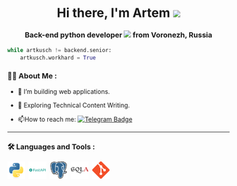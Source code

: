 <h1 align="center">Hi there, I'm Artem</a> 
<img src="https://github.com/blackcater/blackcater/raw/main/images/Hi.gif" height="32"/></h1>
<h3 align="center">Back-end python developer <img src="https://media.giphy.com/media/WUlplcMpOCEmTGBtBW/giphy.gif" width="30"> from Voronezh, Russia</h3>


```python
while artkusch != backend.senior:
    artkusch.workhard = True
```


### :man_technologist: About Me :

- :telescope: I’m building web applications.

- :seedling: Exploring Technical Content Writing.

- :mailbox:How to reach me:  [![Telegram Badge](https://img.shields.io/badge/Telegram-grey?logo=telegram&logoColor=white)](https://t.me/artkusch)
  
---

### :hammer_and_wrench: Languages and Tools :

<div>
  <img src="https://github.com/devicons/devicon/blob/master/icons/python/python-original.svg" title="Python" alt="Python" width="40" height="40"/>&nbsp;
  <img src="https://github.com/devicons/devicon/blob/master/icons/fastapi/fastapi-original-wordmark.svg" title="FastAPI" alt="FastApi" width="40" height="40"/>&nbsp;
  <img src="https://github.com/devicons/devicon/blob/master/icons/postgresql/postgresql-original.svg" title="Postgresql" alt="Postgresql" width="40" height="40"/>&nbsp;
  <img src="https://github.com/devicons/devicon/blob/master/icons/sqlalchemy/sqlalchemy-original.svg" title="SQLAlchemy" alt="SQLAlchemy" width="40" height="40"/>&nbsp;
  <img src="https://github.com/devicons/devicon/blob/master/icons/git/git-original.svg" title="Git" alt="Git" width="40" height="40"/>&nbsp;
</div>

